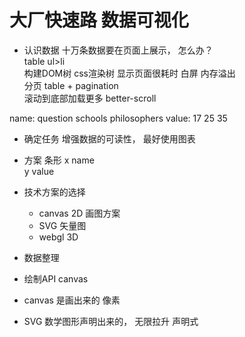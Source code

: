 # 大厂快速路 数据可视化
- 认识数据
    十万条数据要在页面上展示， 怎么办？  
    table ul>li   
    构建DOM树 css渲染树 显示页面很耗时  白屏 内存溢出  
    分页 table + pagination  
    滚动到底部加载更多 better-scroll  

name: question schools philosophers
value: 17        25         35
- 确定任务 
    增强数据的可读性， 最好使用图表
- 方案 条形
    x name  
    y value  
- 技术方案的选择 
    - canvas 2D 画图方案  
    - SVG 矢量图 
    - webgl 3D

- 数据整理
- 绘制API canvas 
- canvas 是画出来的 像素
- SVG 数学图形声明出来的， 无限拉升
    声明式